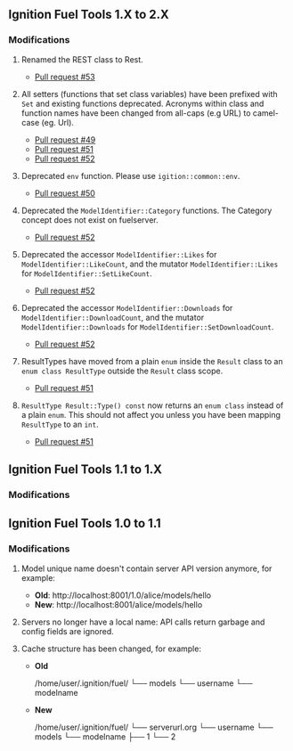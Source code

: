## Ignition Fuel Tools 1.X to 2.X

### Modifications

1. Renamed the REST class to Rest. 
    * [Pull request #53](https://bitbucket.org/ignitionrobotics/ign-fuel-tools/pull-request/53)

1. All setters (functions that set class variables) have been prefixed
   with `Set` and existing functions deprecated. Acronyms within class and
   function names have been changed from all-caps (e.g URL) to camel-case
   (eg. Url).
    * [Pull request #49](https://bitbucket.org/ignitionrobotics/ign-fuel-tools/pull-request/49)
    * [Pull request #51](https://bitbucket.org/ignitionrobotics/ign-fuel-tools/pull-request/51)
    * [Pull request #52](https://bitbucket.org/ignitionrobotics/ign-fuel-tools/pull-request/52)

1. Deprecated `env` function. Please use `igition::common::env`.
    * [Pull request #50](https://bitbucket.org/ignitionrobotics/ign-fuel-tools/pull-request/50)

1. Deprecated the `ModelIdentifier::Category` functions. The Category concept does not exist on fuelserver.
    * [Pull request #52](https://bitbucket.org/ignitionrobotics/ign-fuel-tools/pull-request/52)
 
1. Deprecated the accessor `ModelIdentifier::Likes` for `ModelIdentifier::LikeCount`, and the mutator `ModelIdentifier::Likes` for `ModelIdentifier::SetLikeCount`.
    * [Pull request #52](https://bitbucket.org/ignitionrobotics/ign-fuel-tools/pull-request/52)

1. Deprecated the accessor `ModelIdentifier::Downloads` for `ModelIdentifier::DownloadCount`, and the mutator `ModelIdentifier::Downloads` for `ModelIdentifier::SetDownloadCount`.
    * [Pull request #52](https://bitbucket.org/ignitionrobotics/ign-fuel-tools/pull-request/52)


1. ResultTypes have moved from a plain `enum` inside the `Result` class to
   an `enum class ResultType` outside the `Result` class scope. 
    * [Pull request #51](https://bitbucket.org/ignitionrobotics/ign-fuel-tools/pull-requests/51/update-result-style/diff#chg-include/ignition/fuel_tools/Result.hh)

1. `ResultType Result::Type() const` now returns an `enum class`
   instead of a plain `enum`. This should not affect you unless you have
   been mapping `ResultType` to an `int`.
    * [Pull request #51](https://bitbucket.org/ignitionrobotics/ign-fuel-tools/pull-requests/51/update-result-style/diff#chg-include/ignition/fuel_tools/Result.hh)

## Ignition Fuel Tools 1.1 to 1.X

### Modifications



## Ignition Fuel Tools 1.0 to 1.1

### Modifications

1. Model unique name doesn't contain server API version anymore, for example:
    * **Old**: http://localhost:8001/1.0/alice/models/hello
    * **New**: http://localhost:8001/alice/models/hello

1. Servers no longer have a local name: API calls return garbage and config fields are ignored.

1. Cache structure has been changed, for example:

    * **Old**

        /home/user/.ignition/fuel/
        └── models
            └── username
                └── modelname

    * **New**

        /home/user/.ignition/fuel/
        └── serverurl.org
            └── username
                 └── models
                       └── modelname
                             ├── 1
                             └── 2

